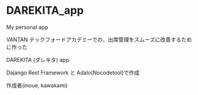 # DAREKITA_app
My personal app 

VANTAN テックフォードアカデミーでの、出席管理をスムーズに改善するために作った

DAREKITA (ダレキタ) app

Dajango Rest Framework と Adalo(Nocodetool)で作成

作成者(inoue, kawakami)
